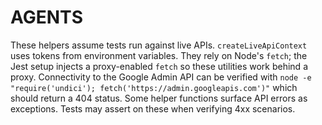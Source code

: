 # AGENTS

These helpers assume tests run against live APIs. `createLiveApiContext` uses tokens from environment variables. They rely on Node's `fetch`; the Jest setup injects a proxy-enabled `fetch` so these utilities work behind a proxy. Connectivity to the Google Admin API can be verified with `node -e "require('undici'); fetch('https://admin.googleapis.com')"` which should return a 404 status.
Some helper functions surface API errors as exceptions. Tests may assert on these when verifying 4xx scenarios.
